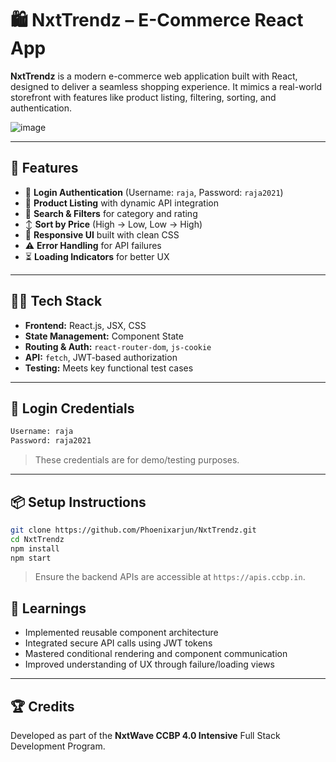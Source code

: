 # 🛍️ NxtTrendz – E-Commerce React App

**NxtTrendz** is a modern e-commerce web application built with React, designed to deliver a seamless shopping experience. It mimics a real-world storefront with features like product listing, filtering, sorting, and authentication.

![image](https://github.com/user-attachments/assets/8407fe71-1b78-4b0e-8961-7f59a15793cf)


---

## 🚀 Features

* 🔐 **Login Authentication** (Username: `raja`, Password: `raja2021`)
* 🛒 **Product Listing** with dynamic API integration
* 🔎 **Search & Filters** for category and rating
* ↕️ **Sort by Price** (High → Low, Low → High)
* 💬 **Responsive UI** built with clean CSS
* ⚠️ **Error Handling** for API failures
* ⏳ **Loading Indicators** for better UX

---

## 🧑‍💻 Tech Stack

* **Frontend:** React.js, JSX, CSS
* **State Management:** Component State
* **Routing & Auth:** `react-router-dom`, `js-cookie`
* **API:** `fetch`, JWT-based authorization
* **Testing:** Meets key functional test cases

---

## 🧪 Login Credentials

```bash
Username: raja
Password: raja2021
```

> These credentials are for demo/testing purposes.

---

## 📦 Setup Instructions

```bash
git clone https://github.com/Phoenixarjun/NxtTrendz.git
cd NxtTrendz
npm install
npm start
```

> Ensure the backend APIs are accessible at `https://apis.ccbp.in`.



## 🧠 Learnings

* Implemented reusable component architecture
* Integrated secure API calls using JWT tokens
* Mastered conditional rendering and component communication
* Improved understanding of UX through failure/loading views

---

## 🏆 Credits

Developed as part of the **NxtWave CCBP 4.0 Intensive** Full Stack Development Program.

